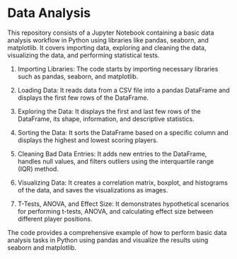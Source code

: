 # Data Analysis

This repository consists of a Jupyter Notebook containing a basic data analysis workflow in Python using libraries like pandas, seaborn, and matplotlib. It covers importing data, exploring and cleaning the data, visualizing the data, and performing statistical tests.

1. Importing Libraries: The code starts by importing necessary libraries such as pandas, seaborn, and matplotlib.

2. Loading Data: It reads data from a CSV file into a pandas DataFrame and displays the first few rows of the DataFrame.

3. Exploring the Data: It displays the first and last few rows of the DataFrame, its shape, information, and descriptive statistics.

4. Sorting the Data: It sorts the DataFrame based on a specific column and displays the highest and lowest scoring players.

5. Cleaning Bad Data Entries: It adds new entries to the DataFrame, handles null values, and filters outliers using the interquartile range (IQR) method.

6. Visualizing Data: It creates a correlation matrix, boxplot, and histograms of the data, and saves the visualizations as images.

7. T-Tests, ANOVA, and Effect Size: It demonstrates hypothetical scenarios for performing t-tests, ANOVA, and calculating effect size between different player positions.

The code provides a comprehensive example of how to perform basic data analysis tasks in Python using pandas and visualize the results using seaborn and matplotlib.